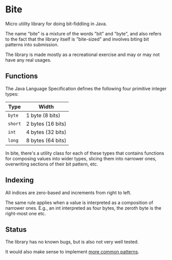 # Bite

Micro utility library for doing bit-fiddling in Java.

The name "bite" is a mixture of the words "bit" and "byte",
and also refers to the fact that the library itself is
"bite-sized" and involves biting bit patterns into submission.

The library is made mostly as a recreational exercise and may
or may not have any real usages.

## Functions

The Java Language Specification defines the following four
primitive integer types:

| Type    | Width             |
| ------- | ----------------- |
| `byte`  | 1 byte (8 bits)   |
| `short` | 2 bytes (16 bits) |
| `int`   | 4 bytes (32 bits) |
| `long`  | 8 bytes (64 bits) |

In bite, there's a utility class for each of these types
that contains functions for composing values into wider types,
slicing them into narrower ones, 
overwriting sections of their bit pattern,
etc.


## Indexing

All indices are zero-based and increments from right to left.

The same rule applies when a value is interpreted as a
composition of narrower ones.
E.g., an int interpreted as four bytes, the zeroth byte is
the right-most one etc.

## Status

The library has no known bugs, but is also not very well tested.

It would also make sense to implement [more common patterns](http://www.catonmat.net/blog/low-level-bit-hacks-you-absolutely-must-know/).
